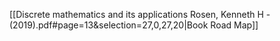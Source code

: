 [[Discrete mathematics and its applications Rosen, Kenneth H - (2019).pdf#page=13&selection=27,0,27,20|Book Road Map]]


